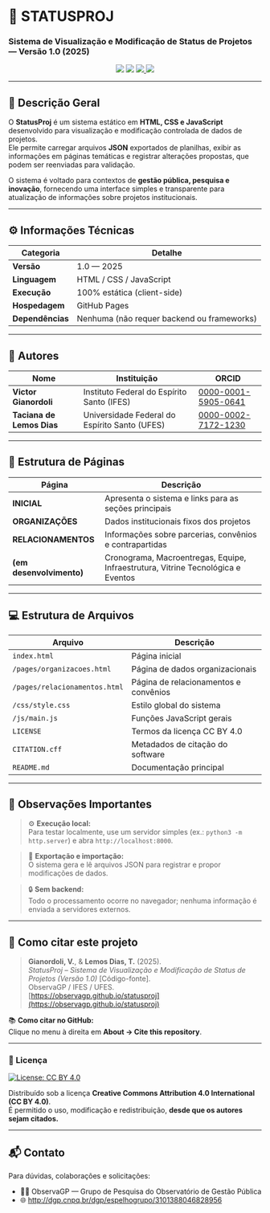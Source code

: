 # 🧭 STATUSPROJ  
### Sistema de Visualização e Modificação de Status de Projetos — **Versão 1.0 (2025)**

<p align="center">
  <img src="https://img.shields.io/badge/HTML-JavaScript-yellow?logo=javascript&logoColor=white&style=flat-square"/>
  <img src="https://img.shields.io/badge/Versão-1.0-blue?style=flat-square"/>
  <a href="https://creativecommons.org/licenses/by/4.0/">
    <img src="https://img.shields.io/badge/Licença-CC%20BY%204.0-lightgrey?style=flat-square"/>
  </a>
  <img src="https://img.shields.io/badge/Grupo-ObservaGP-brightgreen?style=flat-square"/>
</p>

---

## 🧩 Descrição Geral

O **StatusProj** é um sistema estático em **HTML, CSS e JavaScript** desenvolvido para visualização e modificação controlada de dados de projetos.  
Ele permite carregar arquivos **JSON** exportados de planilhas, exibir as informações em páginas temáticas e registrar alterações propostas, que podem ser reenviadas para validação.

O sistema é voltado para contextos de **gestão pública, pesquisa e inovação**, fornecendo uma interface simples e transparente para atualização de informações sobre projetos institucionais.

---

## ⚙️ Informações Técnicas

| Categoria | Detalhe |
|------------|----------|
| **Versão** | 1.0 — 2025 |
| **Linguagem** | HTML / CSS / JavaScript |
| **Execução** | 100% estática (client-side) |
| **Hospedagem** | GitHub Pages |
| **Dependências** | Nenhuma (não requer backend ou frameworks) |

---

## 👥 Autores

| Nome | Instituição | ORCID |
|------|--------------|--------|
| **Victor Gianordoli** | Instituto Federal do Espírito Santo (IFES) | [0000-0001-5905-0641](https://orcid.org/0000-0001-5905-0641) |
| **Taciana de Lemos Dias** | Universidade Federal do Espírito Santo (UFES) | [0000-0002-7172-1230](https://orcid.org/0000-0002-7172-1230) |

---

## 📁 Estrutura de Páginas

| Página | Descrição |
|--------|------------|
| **INICIAL** | Apresenta o sistema e links para as seções principais |
| **ORGANIZAÇÕES** | Dados institucionais fixos dos projetos |
| **RELACIONAMENTOS** | Informações sobre parcerias, convênios e contrapartidas |
| **(em desenvolvimento)** | Cronograma, Macroentregas, Equipe, Infraestrutura, Vitrine Tecnológica e Eventos |

---

## 💻 Estrutura de Arquivos

| Arquivo | Descrição |
|----------|------------|
| `index.html` | Página inicial |
| `/pages/organizacoes.html` | Página de dados organizacionais |
| `/pages/relacionamentos.html` | Página de relacionamentos e convênios |
| `/css/style.css` | Estilo global do sistema |
| `/js/main.js` | Funções JavaScript gerais |
| `LICENSE` | Termos da licença CC BY 4.0 |
| `CITATION.cff` | Metadados de citação do software |
| `README.md` | Documentação principal |

---

## 🧠 Observações Importantes

> ⚙️ **Execução local:**  
> Para testar localmente, use um servidor simples (ex.: `python3 -m http.server`) e abra `http://localhost:8000`.

> 📂 **Exportação e importação:**  
> O sistema gera e lê arquivos JSON para registrar e propor modificações de dados.

> 🔒 **Sem backend:**  
> Todo o processamento ocorre no navegador; nenhuma informação é enviada a servidores externos.

---

## 🧾 Como citar este projeto

> **Gianordoli, V.**, & **Lemos Dias, T.** (2025).  
> *StatusProj – Sistema de Visualização e Modificação de Status de Projetos (Versão 1.0)* [Código-fonte].  
> ObservaGP / IFES / UFES.  
> [https://observagp.github.io/statusproj](https://observagp.github.io/statusproj)

📚 **Como citar no GitHub:**  
Clique no menu à direita em **About → Cite this repository**.

---

### 🔖 Licença

[![License: CC BY 4.0](https://img.shields.io/badge/License-CC%20BY%204.0-lightgrey.svg)](https://creativecommons.org/licenses/by/4.0/)

Distribuído sob a licença **Creative Commons Attribution 4.0 International (CC BY 4.0)**.  
É permitido o uso, modificação e redistribuição, **desde que os autores sejam citados.**

---

## 📬 Contato

Para dúvidas, colaborações e solicitações:

- 🧑‍🏫 ObservaGP — Grupo de Pesquisa do Observatório de Gestão Pública  
- 🌐 http://dgp.cnpq.br/dgp/espelhogrupo/3101388046828956  

